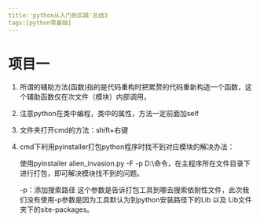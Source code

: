 ```yaml
---
title:'python从入门到实践'总结3
tags:[python零基础]
---
```


# 项目一

1. 所谓的辅助方法(函数)指的是代码重构时把累赘的代码重新构造一个函数，这个辅助函数仅在次文件（模块）内部调用，

1. 注意python在类中编程，类中的属性，方法一定前面加self

1. 文件夹打开cmd的方法：shift+右键

1. cmd下利用pyinstaller打包python程序时找不到对应模块的解决办法：

   使用pyinstaller alien_invasion.py -F -p D:\命令，在主程序所在文件目录下进行打包，即可解决模块找不到的问题。

   -p：添加搜索路径
   这个参数是告诉打包工具到哪去搜索依耐性文件，此次我们没有使用-p参数是因为工具默认为到python安装路径下的Lib 以及 Lib文件夹下的site-packages。

